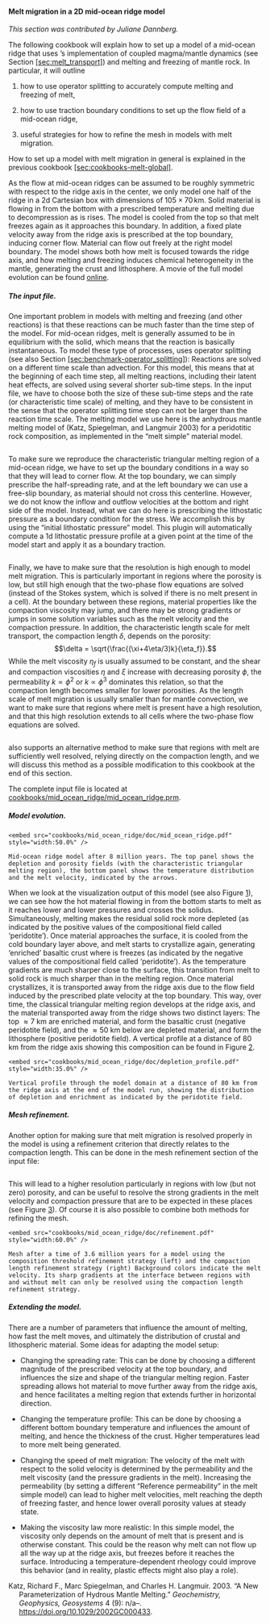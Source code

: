 #### Melt migration in a 2D mid-ocean ridge model

*This section was contributed by Juliane Dannberg.*

The following cookbook will explain how to set up a model of a mid-ocean ridge
that uses &rsquo;s implementation of coupled magma/mantle dynamics (see
Section&nbsp;[\[sec:melt_transport\]][1]) and melting and freezing of mantle
rock. In particular, it will outline

1.  how to use operator splitting to accurately compute melting and freezing
    of melt,

2.  how to use traction boundary conditions to set up the flow field of a
    mid-ocean ridge,

3.  useful strategies for how to refine the mesh in models with melt
    migration.

How to set up a model with melt migration in general is explained in the
previous cookbook [\[sec:cookbooks-melt-global\]][2].

As the flow at mid-ocean ridges can be assumed to be roughly symmetric with
respect to the ridge axis in the center, we only model one half of the ridge
in a 2d Cartesian box with dimensions of $105 \times 70$&#8198;km. Solid
material is flowing in from the bottom with a prescribed temperature and
melting due to decompression as is rises. The model is cooled from the top so
that melt freezes again as it approaches this boundary. In addition, a fixed
plate velocity away from the ridge axis is prescribed at the top boundary,
inducing corner flow. Material can flow out freely at the right model
boundary. The model shows both how melt is focused towards the ridge axis, and
how melting and freezing induces chemical heterogeneity in the mantle,
generating the crust and lithosphere. A movie of the full model evolution can
be found [online][].

##### The input file.

One important problem in models with melting and freezing (and other
reactions) is that these reactions can be much faster than the time step of
the model. For mid-ocean ridges, melt is generally assumed to be in
equilibrium with the solid, which means that the reaction is basically
instantaneous. To model these type of processes, uses operator splitting (see
also Section [\[sec:benchmark-operator_splitting\]][3]): Reactions are solved
on a different time scale than advection. For this model, this means that at
the beginning of each time step, all melting reactions, including their latent
heat effects, are solved using several shorter sub-time steps. In the input
file, we have to choose both the size of these sub-time steps and the rate (or
characteristic time scale) of melting, and they have to be consistent in the
sense that the operator splitting time step can not be larger than the
reaction time scale. The melting model we use here is the anhydrous mantle
melting model of (Katz, Spiegelman, and Langmuir 2003) for a peridotitic rock
composition, as implemented in the &ldquo;melt simple&rdquo; material model.

``` prmfile
```

To make sure we reproduce the characteristic triangular melting region of a
mid-ocean ridge, we have to set up the boundary conditions in a way so that
they will lead to corner flow. At the top boundary, we can simply prescribe
the half-spreading rate, and at the left boundary we can use a free-slip
boundary, as material should not cross this centerline. However, we do not
know the inflow and outflow velocities at the bottom and right side of the
model. Instead, what we can do here is prescribing the lithostatic pressure as
a boundary condition for the stress. We accomplish this by using the
&ldquo;initial lithostatic pressure&rdquo; model. This plugin will
automatically compute a 1d lithostatic pressure profile at a given point at
the time of the model start and apply it as a boundary traction.

``` prmfile
```

Finally, we have to make sure that the resolution is high enough to model melt
migration. This is particularly important in regions where the porosity is
low, but still high enough that the two-phase flow equations are solved
(instead of the Stokes system, which is solved if there is no melt present in
a cell). At the boundary between these regions, material properties like the
compaction viscosity may jump, and there may be strong gradients or jumps in
some solution variables such as the melt velocity and the compaction pressure.
In addition, the characteristic length scale for melt transport, the
compaction length $\delta$, depends on the porosity:
$$\delta = \sqrt{\frac{(\xi+4\eta/3)k}{\eta_f}}.$$ While the melt viscosity
$\eta_f$ is usually assumed to be constant, and the shear and compaction
viscosities $\eta$ and $\xi$ increase with decreasing porosity $\phi$, the
permeability $k \propto \phi^2$ or $k \propto \phi^3$ dominates this relation,
so that the compaction length becomes smaller for lower porosities. As the
length scale of melt migration is usually smaller than for mantle convection,
we want to make sure that regions where melt is present have a high
resolution, and that this high resolution extends to all cells where the
two-phase flow equations are solved.

``` prmfile
```

also supports an alternative method to make sure that regions with melt are
sufficiently well resolved, relying directly on the compaction length, and we
will discuss this method as a possible modification to this cookbook at the
end of this section.

The complete input file is located at
[cookbooks/mid_ocean_ridge/mid_ocean_ridge.prm][].

##### Model evolution.

```{figure-md} fig:mid-ocean-ridge
<embed src="cookbooks/mid_ocean_ridge/doc/mid_ocean_ridge.pdf" style="width:50.0%" />

Mid-ocean ridge model after 8 million years. The top panel shows the depletion and porosity fields (with the characteristic triangular melting region), the bottom panel shows the temperature distribution and the melt velocity, indicated by the arrows.
```

When we look at the visualization output of this model (see also
Figure&nbsp;[1][]), we can see how the hot material flowing in from the bottom
starts to melt as it reaches lower and lower pressures and crosses the
solidus. Simultaneously, melting makes the residual solid rock more depleted
(as indicated by the positive values of the compositional field called
&lsquo;peridotite&rsquo;). Once material approaches the surface, it is cooled
from the cold boundary layer above, and melt starts to crystallize again,
generating &lsquo;enriched&rsquo; basaltic crust where is freezes (as
indicated by the negative values of the compositional field called
&lsquo;peridotite&rsquo;). As the temperature gradients are much sharper close
to the surface, this transition from melt to solid rock is much sharper than
in the melting region. Once material crystallizes, it is transported away from
the ridge axis due to the flow field induced by the prescribed plate velocity
at the top boundary. This way, over time, the classical triangular melting
region develops at the ridge axis, and the material transported away from the
ridge shows two distinct layers: The top $\approx 7$ km are enriched material,
and form the basaltic crust (negative peridotite field), and the $\approx 50$
km below are depleted material, and form the lithosphere (positive peridotite
field). A vertical profile at a distance of 80 km from the ridge axis showing
this composition can be found in Figure&nbsp;[2][].

```{figure-md} fig:mid-ocean-ridge-profile
<embed src="cookbooks/mid_ocean_ridge/doc/depletion_profile.pdf" style="width:35.0%" />

Vertical profile through the model domain at a distance of 80 km from the ridge axis at the end of the model run, showing the distribution of depletion and enrichment as indicated by the peridotite field.
```

##### Mesh refinement.

Another option for making sure that melt migration is resolved properly in the
model is using a refinement criterion that directly relates to the compaction
length. This can be done in the mesh refinement section of the input file:

``` prmfile
```

This will lead to a higher resolution particularly in regions with low (but
not zero) porosity, and can be useful to resolve the strong gradients in the
melt velocity and compaction pressure that are to be expected in these places
(see Figure&nbsp;[3][]). Of course it is also possible to combine both methods
for refining the mesh.

```{figure-md} fig:mid-ocean-ridge-mesh
<embed src="cookbooks/mid_ocean_ridge/doc/refinement.pdf" style="width:60.0%" />

Mesh after a time of 3.6 million years for a model using the composition threshold refinement strategy (left) and the compaction length refinement strategy (right) Background colors indicate the melt velocity. Its sharp gradients at the interface between regions with and without melt can only be resolved using the compaction length refinement strategy.
```

##### Extending the model.

There are a number of parameters that influence the amount of melting, how
fast the melt moves, and ultimately the distribution of crustal and
lithospheric material. Some ideas for adapting the model setup:

-   Changing the spreading rate: This can be done by choosing a different
    magnitude of the prescribed velocity at the top boundary, and influences
    the size and shape of the triangular melting region. Faster spreading
    allows hot material to move further away from the ridge axis, and hence
    facilitates a melting region that extends further in horizontal direction.

-   Changing the temperature profile: This can be done by choosing a different
    bottom boundary temperature and influences the amount of melting, and
    hence the thickness of the crust. Higher temperatures lead to more melt
    being generated.

-   Changing the speed of melt migration: The velocity of the melt with
    respect to the solid velocity is determined by the permeability and the
    melt viscosity (and the pressure gradients in the melt). Increasing the
    permeability (by setting a different &ldquo;Reference permeability&rdquo;
    in the melt simple model) can lead to higher melt velocities, melt
    reaching the depth of freezing faster, and hence lower overall porosity
    values at steady state.

-   Making the viscosity law more realistic: In this simple model, the
    viscosity only depends on the amount of melt that is present and is
    otherwise constant. This could be the reason why melt can not flow up all
    the way up at the ridge axis, but freezes before it reaches the surface.
    Introducing a temperature-dependent rheology could improve this behavior
    (and in reality, plastic effects might also play a role).

<div id="refs" class="references csl-bib-body hanging-indent">

<div id="ref-KSL2003" class="csl-entry">

Katz, Richard F., Marc Spiegelman, and Charles H. Langmuir. 2003. &ldquo;A New
Parameterization of Hydrous Mantle Melting.&rdquo; *Geochemistry, Geophysics,
Geosystems* 4 (9): n/a&ndash;. <https://doi.org/10.1029/2002GC000433>.

</div>

</div>

  [1]: #sec:melt_transport
  [2]: #sec:cookbooks-melt-global
  [online]: https://www.youtube.com/watch?v=f4Bc4lzdNP0
  [3]: #sec:benchmark-operator_splitting
  [cookbooks/mid_ocean_ridge/mid_ocean_ridge.prm]: cookbooks/mid_ocean_ridge/mid_ocean_ridge.prm
  [1]: #fig:mid-ocean-ridge
  [2]: #fig:mid-ocean-ridge-profile
  [3]: #fig:mid-ocean-ridge-mesh
